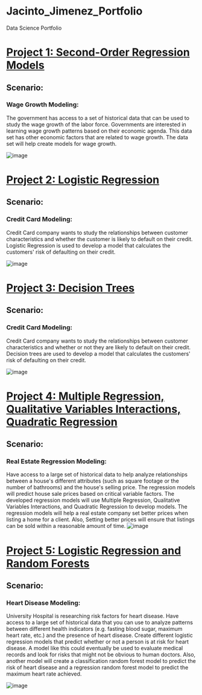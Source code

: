 # Jacinto_Jimenez_Portfolio
Data Science Portfolio


# [Project 1: Second-Order Regression Models](https://wuhin8b1kkvpihrezztacq-on.drv.tw/www.project5.com/project_5.html)
## Scenario:
### Wage Growth Modeling: 
The government has access to a set of historical data that can be used to study the wage growth of the labor force. Governments are interested in learning wage growth patterns based on their economic agenda. This data set has other economic factors that are related to wage growth.  The data set will help create models for wage growth.

![image](https://user-images.githubusercontent.com/79177516/137412885-ff9205cb-3ed8-4452-a61e-f7354ce3d3b9.png)




# [Project 2: Logistic Regression](https://wuhin8b1kkvpihrezztacq-on.drv.tw/www.project4.com/project_4.html)
## Scenario: 
### Credit Card Modeling: 
Credit Card company wants to study the relationships between customer characteristics and whether the customer is likely to default on their credit. Logistic Regression is used to develop a model that calculates the customers' risk of defaulting on their credit. 

![image](https://user-images.githubusercontent.com/79177516/137412784-2fe2bd4f-e615-41f4-857c-7095df391b34.png)




# [Project 3: Decision Trees](https://wuhin8b1kkvpihrezztacq-on.drv.tw/www.project3.com/Project_Three.html)
## Scenario: 
### Credit Card Modeling: 
Credit Card company wants to study the relationships between customer characteristics and whether or not they are likely to default on their credit. Decision trees are used to develop a model that calculates the customers' risk of defaulting on their credit. 

![image](https://user-images.githubusercontent.com/79177516/137412692-3a8c369e-022d-498a-8b24-a612f6f6b46f.png)




# [Project 4: Multiple Regression, Qualitative Variables Interactions, Quadratic Regression](https://wuhin8b1kkvpihrezztacq-on.drv.tw/www.ProjectOne.com/Project_One.html)
## Scenario:
### Real Estate Regression Modeling:
Have access to a large set of historical data to help analyze relationships between a house's different attributes (such as square footage or the number of bathrooms) and the house's selling price. The regression models will predict house sale prices based on critical variable factors.  The developed regression models will use Multiple Regression, Qualitative Variables Interactions, and Quadratic Regression to develop models. The regression models will help a real estate company set better prices when listing a home for a client. Also, Setting better prices will ensure that listings can be sold within a reasonable amount of time.
![image](https://user-images.githubusercontent.com/79177516/137412480-cea56d11-e9c0-4bf6-be74-c523107f6db3.png)



# [Project 5: Logistic Regression and Random Forests](https://wuhin8b1kkvpihrezztacq-on.drv.tw/www.project2.com/Project_Two.html)
## Scenario:
### Heart Disease Modeling: 
University Hospital is researching risk factors for heart disease. Have access to a large set of historical data that you can use to analyze patterns between different health indicators (e.g. fasting blood sugar, maximum heart rate, etc.) and the presence of heart disease. Create different logistic regression models that predict whether or not a person is at risk for heart disease. A model like this could eventually be used to evaluate medical records and look for risks that might not be obvious to human doctors.  Also, another model will create a classification random forest model to predict the risk of heart disease and a regression random forest model to predict the maximum heart rate achieved.

![image](https://user-images.githubusercontent.com/79177516/137412663-55e2d96f-9453-4a3f-a1b6-2f164cd143ab.png)

